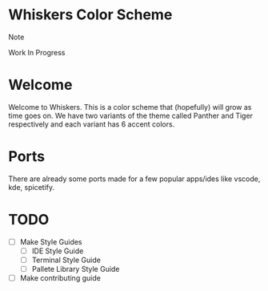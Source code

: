 # Whiskers Color Scheme
> [!NOTE]
> Work In Progress

# Welcome 
Welcome to Whiskers. This is a color scheme that (hopefully) will grow as time goes on.
We have two variants of the theme called Panther and Tiger respectively and each variant has 6 accent colors.

# Ports
There are already some ports made for a few popular apps/ides like vscode, kde, spicetify.

# TODO
- [ ] Make Style Guides
  - [ ] IDE Style Guide
  - [ ] Terminal Style Guide
  - [ ] Pallete Library Style Guide
- [ ] Make contributing guide
